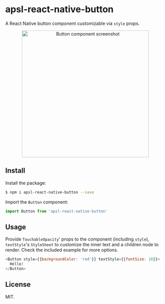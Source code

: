 # apsl-react-native-button

A React Native button component customizable via ``style`` props.

<p align="center">
<img src="https://raw.githubusercontent.com/wiki/APSL/react-native-button/button.png" alt="Button component screenshot" width="400">
</p>

## Install

Install the package:

```bash
$ npm i apsl-react-native-button --save
```

Import the ``Button`` component:

```javascript
import Button from 'apsl-react-native-button'
```

## Usage

Provide ``TouchableOpacity``' props to the component (including ``style``), ``textStyle``'s ``StyleSheet`` to customize the inner text and a children node to render. Check the included example for more options.

```javascript
<Button style={{backgroundColor: 'red'}} textStyle={{fontSize: 18}}>
  Hello!
</Button>
```

## License

MIT.
